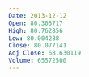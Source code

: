 ```yaml
---
Date: 2013-12-12
Open: 80.305717
High: 80.762856
Low: 80.004288
Close: 80.077141
Adj Close: 68.630119
Volume: 65572500
---
```

